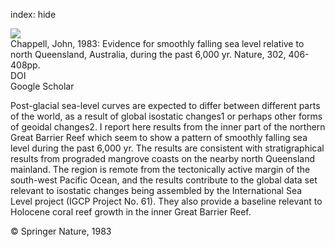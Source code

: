 index: hide

<div class="Citation">
    <div class="Citation-thumb CitationThumb-linked"  data-href="https://doi.org/10.1038/302406a0">
      <img src="https://static.claimspace.cloud/climate-study-static/refs/thumbs/5/Chappell_1983-thumb.png" />
    </div>

  <div class="Citation-body">
    <div class="Citation-text">Chappell, John, 1983: Evidence for smoothly falling sea level relative to north Queensland, Australia, during the past 6,000 yr. <span class="Article-journal">Nature, </span><span class="Article-volume">302, </span>406-408pp.</div>
    <div class="Citation-links">
      <div class="CitationLink" data-href="https://doi.org/10.1038/302406a0">
        <div class="CitationLink-icon CitationLink-Doi"></div>
        <div class="CitationLink-text">DOI</div>
      </div>
      <div class="CitationLink" data-href="https://scholar.google.com/scholar?q=10.1038/302406a0">
        <div class="CitationLink-icon CitationLink-Scholar"></div>
        <div class="CitationLink-text">Google Scholar</div>
      </div>
    </div>
  </div>
</div>

Post-glacial sea-level curves are expected to differ between different parts of the world, as a result of global isostatic changes1 or perhaps other forms of geoidal changes2. I report here results from the inner part of the northern Great Barrier Reef which seem to show a pattern of smoothly falling sea level during the past 6,000 yr. The results are consistent with stratigraphical results from prograded mangrove coasts on the nearby north Queensland mainland. The region is remote from the tectonically active margin of the south-west Pacific Ocean, and the results contribute to the global data set relevant to isostatic changes being assembled by the International Sea Level project (IGCP Project No. 61). They also provide a baseline relevant to Holocene coral reef growth in the inner Great Barrier Reef.

<div class="Citation-copy">
&copy; Springer Nature, 1983
</div>
